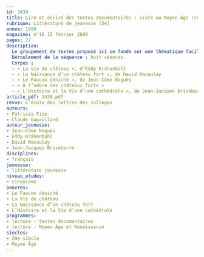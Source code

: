 ```yaml
---
id: 3438
title: Lire et écrire des textes documentaires : vivre au Moyen Âge (séquence)
rubrique: Littérature de jeunesse [5e]
annee: 1999
magazine: n°10 15 février 2000
pages: 27
description: 
  Le groupement de textes proposé ici se fonde sur une thématique facilement identifiable et sur une période que les divers programmes de cinquième prennent pour objet d’étude : le Moyen Âge. C’est volontairement que les références des extraits ne sont communiquées aux élèves qu’en fin de séquence. De la lecture cursive à la recherche d’informations, l’objectif est de donner aux élèves les outils nécessaires à une autonomie véritable de lecteur et de scripteur. Or les textes et les ouvrages à vocation informative sont, pour la plupart, fortement narrativisés et, de fait, les frontières entre roman d’aventures, roman historique et récit documentaire sont souvent très ténues. Pour être capable de faire face à tout projet, l’élève doit apprendre à distinguer la manière dont est véhiculée l’information de l’information elle-même.
  Déroulement de la séquence : huit séances.
  Corpus :
  – « La Vie de château », d’Eddy Krähenbühl
  – « La Naissance d’un château fort », de David Macaulay
  – « Le Faucon déniché », de Jean-Côme Noguès
  – « À l’ombre des châteaux forts »
  – « L’Histoire et la Vie d’une cathédrale », de Jean-Jacques Brisebarre
article_pdf: 3438.pdf
revue: L’école des lettres des collèges
auteurs:
- Patricia Fize
- Claude Gapaillard
auteur_jeunesse:
- Jean-Côme Noguès
- Eddy Krähenbühl
- David Macaulay
- Jean-Jacques Brisebarre
disciplines:
- français
jeunesse:
- littérature jeunesse
niveau_etudes:
- cinquième
oeuvres:
- Le Faucon déniché
- La Vie de château
- La Naissance d’un château fort
- L’Histoire et la Vie d’une cathédrale
programmes:
- lecture - textes documentaires
- lecture - Moyen Âge et Renaissance
siecles:
- 20e siècle
- Moyen Âge
---
```

